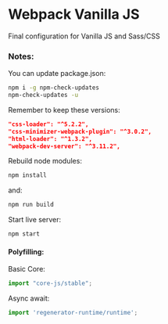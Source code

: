 # Webpack Vanilla JS

Final configuration for Vanilla JS and Sass/CSS

### Notes:
You can update package.json:
```bash
npm i -g npm-check-updates
npm-check-updates -u
```

Remember to keep these versions:
```json
"css-loader": "^5.2.2",
"css-minimizer-webpack-plugin": "^3.0.2",
"html-loader": "^1.3.2",
"webpack-dev-server": "^3.11.2",
```

Rebuild node modules:
```bash
npm install
```

and:
```bash
npm run build
```

Start live server:
```bash
npm start
```

#### Polyfilling:
Basic Core:
```js
import "core-js/stable";
```

Async await:
```js
import 'regenerator-runtime/runtime';
```